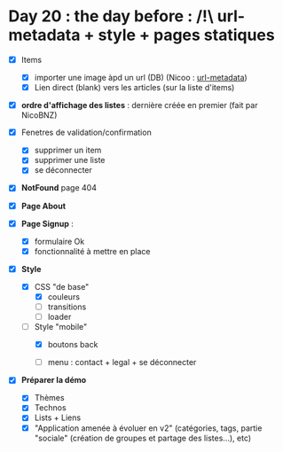 # Day 20 : the day before : /!\ url-metadata + style + pages statiques

- [x] Items
  - [x] importer une image àpd un url (DB) (Nicoo : [url-metadata](https://github.com/laurengarcia/url-metadata))
  - [x] Lien direct (blank) vers les articles (sur la liste d'items)

- [x] __ordre d'affichage des listes__ : dernière créée en premier (fait par NicoBNZ)

- [x] Fenetres de validation/confirmation
  - [x] supprimer un item
  - [x] supprimer une liste
  - [x] se déconnecter

- [x] __NotFound__ page 404

- [x] __Page About__

- [x] __Page Signup__ :
  - [x] formulaire Ok
  - [x] fonctionnalité à mettre en place

- [x] __Style__
  - [x] CSS "de base"
    - [x] couleurs
    - [ ] transitions
    - [ ] loader
  - [ ] Style "mobile"
    - [x] boutons back
    - [ ] menu : contact + legal + se déconnecter


- [x] __Préparer la démo__
  - [x] Thèmes
  - [x] Technos
  - [x] Lists + Liens
  - [x] "Application amenée à évoluer en v2" (catégories, tags, partie "sociale" (création de groupes et partage des listes...), etc)
